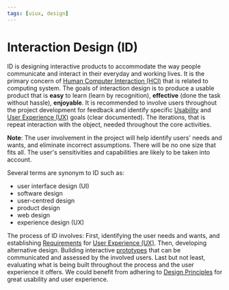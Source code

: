 ```yaml
---
tags: [uiux, design]
---
```


# Interaction Design (ID)

ID is designing interactive products to accommodate the way people communicate
and interact in their everyday and working lives. It is the primary concern of
[Human Computer Interaction (HCI)](202303242108.md) that is related to computing
system. The goals of interaction design is to produce a usable product that is
**easy** to learn (learn by recognition), **effective** (done the task without
hassle), **enjoyable**. It is recommended to involve users throughout the
project development for feedback and identify specific
[Usability](202303242139.md) and [User Experience (UX)](202303242126.md) goals
(clear documented). The iterations, that is repeat interaction with the object,
needed throughout the core activities.

**Note**: The user involvement in the project will help identify users' needs
and wants, and eliminate incorrect assumptions. There will be no one size that
fits all. The user's sensitivities and capabilities are likely to be taken into
account.

Several terms are synonym to ID such as:
- user interface design (UI)
- software design
- user-centred design
- product design
- web design
- experience design (UX)

The process of ID involves: First, identifying the user needs and wants, and
establishing [Requirements](202303251303.md) for [User Experience (UX)](202303242126.md).
Then, developing alternative design. Building interactive
[prototypes](202207120959.md) that can be communicated and assessed by the
involved users. Last but not least, evaluating what is being built throughout
the process and the user experience it offers. We could benefit from adhering to
[Design Principles](202304081725.md) for great usability and user experience.
